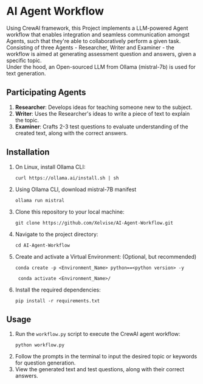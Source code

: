# AI Agent Workflow
Using CrewAI framework, this Project implements a LLM-powered Agent workflow that enables integration and seamless communication amongst Agents, such that they're able to collaboratively perform a given task.\
Consisting of three Agents - Researcher, Writer and Examiner - the workflow is aimed at generating assessment question and answers, given a specific topic.\
Under the hood, an Open-sourced LLM from Ollama (mistral-7b) is used for text generation.

## Participating Agents
1. **Researcher**: Develops ideas for teaching someone new to the subject.
2. **Writer**: Uses the Researcher's ideas to write a piece of text to explain the topic.
3. **Examiner**: Crafts 2-3 test questions to evaluate understanding of the created text, along with the correct answers.

## Installation
1. On Linux, install Ollama CLI:
    ```
    curl https://ollama.ai/install.sh | sh
    ```
2. Using Ollama CLI, download mistral-7B manifest
    ```
    ollama run mistral
    ```

3. Clone this repository to your local machine:
    ```
    git clone https://github.com/Xelvise/AI-Agent-Workflow.git
    ```
4. Navigate to the project directory:
    ```
    cd AI-Agent-Workflow
    ```
5. Create and activate a Virtual Environment: (Optional, but recommended)
     ```
     conda create -p <Environment_Name> python==<python version> -y
     ```
    ```
     conda activate <Environment_Name>/
    ```
6. Install the required dependencies:
    ```
    pip install -r requirements.txt
    ```

## Usage
1. Run the ```workflow.py``` script to execute the CrewAI agent workflow:
    ```
    python workflow.py
    ```
2. Follow the prompts in the terminal to input the desired topic or keywords for question generation.
3. View the generated text and test questions, along with their correct answers.